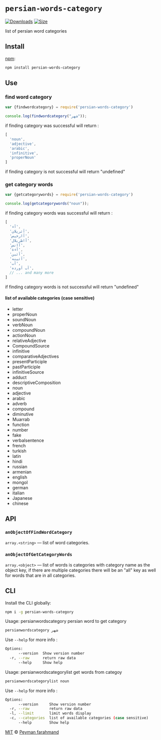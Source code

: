 # `persian-words-category`
[![Downloads][downloads-badge]][downloads]
[![Size][size-badge]][size]

list of persian word categories

## Install

[npm][]:

```sh
npm install persian-words-category
```

## Use
### find word category
```js
var {findwordcategory} = require('persian-words-category')

console.log(findwordcategory("شهر"));
```

if finding category was successful will return :

```js
[ 
  'noun',
  'adjective',
  'arabic',
  'infinitive',
  'properNoun'
]
```
if finding category is not successful will return "undefined"

### get category words
```js
var {getcategorywords} = require('persian-words-category')

console.log(getcategorywords("noun"));
```

if finding category words was successful will return :

```js
[
  'آء',
  'آئرپلان',
  'آارخیس',
  'آاطریلال',
  'آانس',
  'آءة',
  'آئین',
  'آئینه',
  'آب',
  'آب آورده',
  // ... and many more
]
```
if finding category words is not successful will return "undefined"

#### list of available categories (case sensitive)
- letter
- properNoun
- soundNoun
- verbNoun
- compoundNoun
- actionNoun
- relativeAdjective
- CompoundSource
- infinitive
- comparativeAdjectives
- presentParticiple
- pastParticiple
- infinitiveSource
- adduct
- descriptiveComposition
- noun
- adjective
- arabic
- adverb
- compound
- diminutive
- Muarrab
- function
- number
- fake
- verbalsentence
- french
- turkish
- latin
- hindi
- russian
- armenian
- english
- mongol
- german
- italian
- Japanese
- chinese
## API

### `anObjectOfFindWordCategory`

`array.<string>` — list of word categories.

### `anObjectOfGetCategoryWords`

`array.<object>` — list of words is categories with category name as the object key, if there are multiple categories there will be an "all" key as well for words that are in all categories.

## CLI

Install the CLI globally:

```sh
npm i -g persian-words-category
```

Usage: persianwordscategory <word> persian word to get category

```sh
persianwordscategory شهر
```

Use `--help` for more info :

```sh
Options:
      --version  Show version number                                   [boolean]
  -r, --raw      return raw data                                       [boolean]
      --help     Show help                                             [boolean]
```
Usage: persianwordscategorylist <categoryname> get words from categoy

```sh
persianwordscategorylist noun
```

Use `--help` for more info :

```sh
Options:
      --version     Show version number                                [boolean]
  -r, --raw         return raw data                                    [boolean]
  -l, --limit       limit words display                                 [number]
  -c, --categories  list of available categories (case sensitive)      [boolean]
      --help        Show help                                          [boolean]
```
[MIT][license] © [Peyman farahmand][author]

<!-- Definition -->

[downloads-badge]: https://img.shields.io/npm/dm/persian-words-category.svg

[downloads]: https://www.npmjs.com/package/persian-words-category

[size-badge]: https://img.shields.io/bundlephobia/minzip/persian-words-category.svg

[size]: https://bundlephobia.com/result?p=persian-words-category

[npm]: https://docs.npmjs.com/cli/install

[license]: license

[author]: https://www.linkedin.com/in/pfndesign